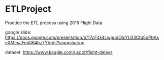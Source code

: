 # ETLProject
Practice the ETL process using 2015 Flight Data

google slide: https://docs.google.com/presentation/d/17cF4k4LwpudOIcYLG3Ctq5oPbAseXMcsJFmAI64hz7Y/edit?usp=sharing

dataset: https://www.kaggle.com/usdot/flight-delays

